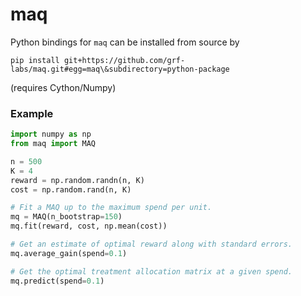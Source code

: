 # maq
Python bindings for `maq` can be installed from source by

```
pip install git+https://github.com/grf-labs/maq.git#egg=maq\&subdirectory=python-package
```

(requires Cython/Numpy)

### Example

```python
import numpy as np
from maq import MAQ

n = 500
K = 4
reward = np.random.randn(n, K)
cost = np.random.rand(n, K)

# Fit a MAQ up to the maximum spend per unit.
mq = MAQ(n_bootstrap=150)
mq.fit(reward, cost, np.mean(cost))

# Get an estimate of optimal reward along with standard errors.
mq.average_gain(spend=0.1)

# Get the optimal treatment allocation matrix at a given spend.
mq.predict(spend=0.1)
```
